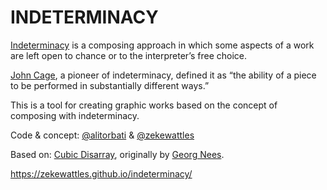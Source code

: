 # INDETERMINACY
<a href='https://en.wikipedia.org/wiki/Indeterminacy_(music)' target='_blank'>Indeterminacy</a> is a composing approach in which some aspects of a work are left open to chance or to the interpreter’s free choice.

<a href='https://en.wikipedia.org/wiki/John_Cage' target='_blank'>John Cage</a>, a pioneer of indeterminacy, defined it as “the ability of a piece to be performed in substantially different ways.”

This is a tool for creating graphic works based on the concept of composing with indeterminacy.

Code &amp; concept: 
<a href='https://github.com/alitorbati' target='_blank'>@alitorbati</a>
&amp; <a href='https://github.com/zekewattles' target='_blank'>@zekewattles</a>

Based on:
<a href='https://generativeartistry.com/tutorials/cubic-disarray/'>Cubic Disarray</a>, originally by <a href='https://en.wikipedia.org/wiki/Georg_Nees' target='_blank'>Georg Nees</a>.

https://zekewattles.github.io/indeterminacy/